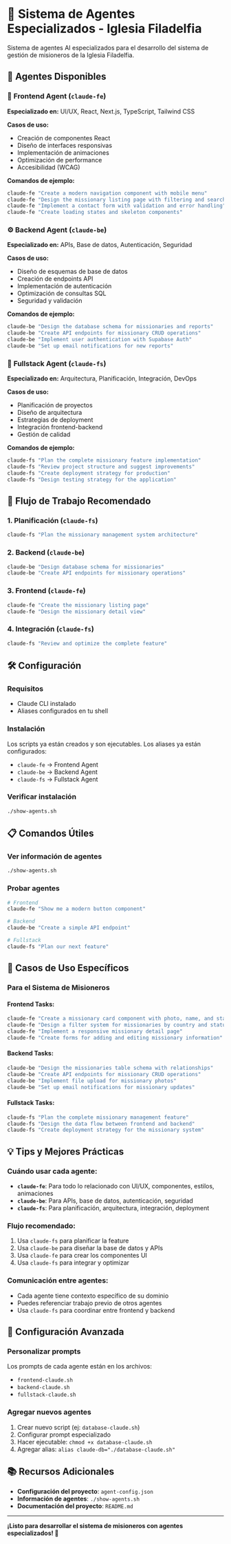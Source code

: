 # 🤖 Sistema de Agentes Especializados - Iglesia Filadelfia

Sistema de agentes AI especializados para el desarrollo del sistema de gestión de misioneros de la Iglesia Filadelfia.

## 🎯 **Agentes Disponibles**

### 🎨 **Frontend Agent (`claude-fe`)**
**Especializado en:** UI/UX, React, Next.js, TypeScript, Tailwind CSS

**Casos de uso:**
- Creación de componentes React
- Diseño de interfaces responsivas
- Implementación de animaciones
- Optimización de performance
- Accesibilidad (WCAG)

**Comandos de ejemplo:**
```bash
claude-fe "Create a modern navigation component with mobile menu"
claude-fe "Design the missionary listing page with filtering and search"
claude-fe "Implement a contact form with validation and error handling"
claude-fe "Create loading states and skeleton components"
```

### ⚙️ **Backend Agent (`claude-be`)**
**Especializado en:** APIs, Base de datos, Autenticación, Seguridad

**Casos de uso:**
- Diseño de esquemas de base de datos
- Creación de endpoints API
- Implementación de autenticación
- Optimización de consultas SQL
- Seguridad y validación

**Comandos de ejemplo:**
```bash
claude-be "Design the database schema for missionaries and reports"
claude-be "Create API endpoints for missionary CRUD operations"
claude-be "Implement user authentication with Supabase Auth"
claude-be "Set up email notifications for new reports"
```

### 🚀 **Fullstack Agent (`claude-fs`)**
**Especializado en:** Arquitectura, Planificación, Integración, DevOps

**Casos de uso:**
- Planificación de proyectos
- Diseño de arquitectura
- Estrategias de deployment
- Integración frontend-backend
- Gestión de calidad

**Comandos de ejemplo:**
```bash
claude-fs "Plan the complete missionary feature implementation"
claude-fs "Review project structure and suggest improvements"
claude-fs "Create deployment strategy for production"
claude-fs "Design testing strategy for the application"
```

## 🔄 **Flujo de Trabajo Recomendado**

### 1. **Planificación** (`claude-fs`)
```bash
claude-fs "Plan the missionary management system architecture"
```

### 2. **Backend** (`claude-be`)
```bash
claude-be "Design database schema for missionaries"
claude-be "Create API endpoints for missionary operations"
```

### 3. **Frontend** (`claude-fe`)
```bash
claude-fe "Create the missionary listing page"
claude-fe "Design the missionary detail view"
```

### 4. **Integración** (`claude-fs`)
```bash
claude-fs "Review and optimize the complete feature"
```

## 🛠️ **Configuración**

### Requisitos
- Claude CLI instalado
- Aliases configurados en tu shell

### Instalación
Los scripts ya están creados y son ejecutables. Los aliases ya están configurados:
- `claude-fe` → Frontend Agent
- `claude-be` → Backend Agent  
- `claude-fs` → Fullstack Agent

### Verificar instalación
```bash
./show-agents.sh
```

## 📋 **Comandos Útiles**

### Ver información de agentes
```bash
./show-agents.sh
```

### Probar agentes
```bash
# Frontend
claude-fe "Show me a modern button component"

# Backend
claude-be "Create a simple API endpoint"

# Fullstack
claude-fs "Plan our next feature"
```

## 🎯 **Casos de Uso Específicos**

### Para el Sistema de Misioneros

#### **Frontend Tasks:**
```bash
claude-fe "Create a missionary card component with photo, name, and status"
claude-fe "Design a filter system for missionaries by country and status"
claude-fe "Implement a responsive missionary detail page"
claude-fe "Create forms for adding and editing missionary information"
```

#### **Backend Tasks:**
```bash
claude-be "Design the missionaries table schema with relationships"
claude-be "Create API endpoints for missionary CRUD operations"
claude-be "Implement file upload for missionary photos"
claude-be "Set up email notifications for missionary updates"
```

#### **Fullstack Tasks:**
```bash
claude-fs "Plan the complete missionary management feature"
claude-fs "Design the data flow between frontend and backend"
claude-fs "Create deployment strategy for the missionary system"
```

## 💡 **Tips y Mejores Prácticas**

### **Cuándo usar cada agente:**

- **`claude-fe`**: Para todo lo relacionado con UI/UX, componentes, estilos, animaciones
- **`claude-be`**: Para APIs, base de datos, autenticación, seguridad
- **`claude-fs`**: Para planificación, arquitectura, integración, deployment

### **Flujo recomendado:**
1. Usa `claude-fs` para planificar la feature
2. Usa `claude-be` para diseñar la base de datos y APIs
3. Usa `claude-fe` para crear los componentes UI
4. Usa `claude-fs` para integrar y optimizar

### **Comunicación entre agentes:**
- Cada agente tiene contexto específico de su dominio
- Puedes referenciar trabajo previo de otros agentes
- Usa `claude-fs` para coordinar entre frontend y backend

## 🔧 **Configuración Avanzada**

### Personalizar prompts
Los prompts de cada agente están en los archivos:
- `frontend-claude.sh`
- `backend-claude.sh`
- `fullstack-claude.sh`

### Agregar nuevos agentes
1. Crear nuevo script (ej: `database-claude.sh`)
2. Configurar prompt especializado
3. Hacer ejecutable: `chmod +x database-claude.sh`
4. Agregar alias: `alias claude-db="./database-claude.sh"`

## 📚 **Recursos Adicionales**

- **Configuración del proyecto**: `agent-config.json`
- **Información de agentes**: `./show-agents.sh`
- **Documentación del proyecto**: `README.md`

---

**¡Listo para desarrollar el sistema de misioneros con agentes especializados! 🚀**
